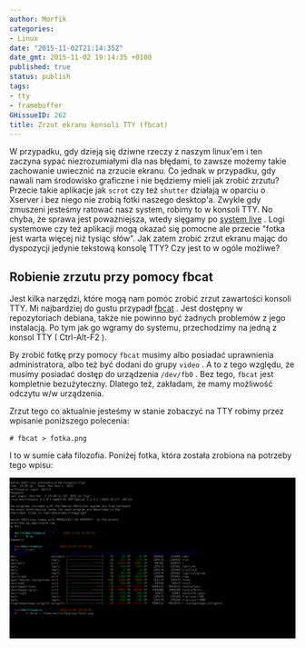 ```yaml
---
author: Morfik
categories:
- Linux
date: "2015-11-02T21:14:35Z"
date_gmt: 2015-11-02 19:14:35 +0100
published: true
status: publish
tags:
- tty
- framebuffer
GHissueID: 262
title: Zrzut ekranu konsoli TTY (fbcat)
---
```


W przypadku, gdy dzieją się dziwne rzeczy z naszym linux'em i ten zaczyna sypać niezrozumiałymi dla
nas błędami, to zawsze możemy takie zachowanie uwiecznić na zrzucie ekranu. Co jednak w przypadku,
gdy nawali nam środowisko graficzne i nie będziemy mieli jak zrobić zrzutu? Przecie takie aplikacje
jak `scrot` czy też `shutter` działają w oparciu o Xserver i bez niego nie zrobią fotki naszego
desktop'a. Zwykle gdy zmuszeni jesteśmy ratować nasz system, robimy to w konsoli TTY. No chyba, że
sprawa jest poważniejsza, wtedy sięgamy po [system
live](/post/wlasny-system-live-i-tworzenie-go-od-podstaw/) . Logi systemowe czy też
aplikacji mogą okazać się pomocne ale przecie "fotka jest warta więcej niż tysiąc słów". Jak zatem
zrobić zrzut ekranu mając do dyspozycji jedynie tekstową konsolę TTY? Czy jest to w ogóle możliwe?

<!--more-->
## Robienie zrzutu przy pomocy fbcat

Jest kilka narzędzi, które mogą nam pomóc zrobić zrzut zawartości konsoli TTY. Mi najbardziej do
gustu przypadł [fbcat](http://jwilk.net/software/fbcat) . Jest dostępny w repozytoriach debiana,
także nie powinno być żadnych problemów z jego instalacją. Po tym jak go wgramy do systemu,
przechodzimy na jedną z konsol TTY ( Ctrl-Alt-F2 ).

By zrobić fotkę przy pomocy `fbcat` musimy albo posiadać uprawnienia administratora, albo też być
dodani do grupy `video` . A to z tego względu, że musimy posiadać dostęp do urządzenia `/dev/fb0` .
Bez tego, `fbcat` jest kompletnie bezużyteczny. Dlatego też, zakładam, że mamy możliwość odczytu w/w
urządzenia.

Zrzut tego co aktualnie jesteśmy w stanie zobaczyć na TTY robimy przez wpisanie poniższego
polecenia:

    # fbcat > fotka.png

I to w sumie cała filozofia. Poniżej fotka, która została zrobiona na potrzeby tego wpisu:

![](/img/2015/11/1.tty-fbcat-zrzut-ekranu.png#huge)
